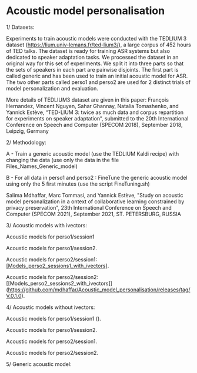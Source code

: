 # Acoustic model personalisation

1/ Datasets: 

Experiments to train acoustic models were conducted with the TEDLIUM 3 dataset (https://lium.univ-lemans.fr/ted-lium3/), a large corpus of 452 hours of TED talks. 
The dataset is ready for training ASR systems but also dedicated to speaker adaptation tasks. We processed the dataset in an original way for this set of experiments. We split it into three parts so that the sets of speakers in each part are pairwise disjoints.
The first part is called generic and has been used to train an initial acoustic model for ASR.
The two other parts called perso1 and perso2 are used for 2 distinct trials of model personalization and evaluation.

More details of TEDLIUM3 dataset are given in this paper:
François Hernandez, Vincent Nguyen, Sahar Ghannay, Natalia Tomashenko, and Yannick Estève, “TED-LIUM 3: twice as much data and corpus repartition for experiments on speaker adaptation”, submitted to the 20th International Conference on Speech and Computer (SPECOM 2018), September 2018, Leipzig, Germany


2/ Methodology:

A - Train a generic acoustic model (use the TEDLIUM Kaldi recipe) with changing the data (use only the data in the file Files_Names_Generic_model)

B - For all data in perso1 and perso2 : FineTune the generic acoustic model using only the 5 first minutes (use the script FineTuning.sh)


Salima Mdhaffar, Marc Tommasi, and Yannick Estève, "Study on acoustic model personalization in a ontext of collaborative learning constrained by privacy preservation", 23th International Conference on Speech and Computer (SPECOM 2021), September 2021, ST. PETERSBURG, RUSSIA

3/ Acoustic models with ivectors:

Acoustic models for perso1/session1 

Acoustic models for perso1/session2.

Acoustic models for perso2/session1: [[Models_perso2_sessions1_with_ivectors]](https://github.com/mdhaffar/Acoustic_model_personalisation/releases/tag/V0.0.1).

Acoustic models for perso2/session2: [[Models_perso2_sessions2_with_ivectors]]
(https://github.com/mdhaffar/Acoustic_model_personalisation/releases/tag/V.0.1.0).

4/ Acoustic models without ivectors:

Acoustic models for perso1/session1 ().

Acoustic models for perso1/session2.

Acoustic models for perso2/session1.

Acoustic models for perso2/session2.

5/ Generic acoustic model:
